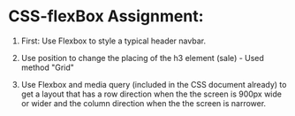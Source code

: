 # CSS-flexBox Assignment: 

1. First: Use Flexbox to style a typical header navbar.

2. Use position to change the placing of the h3 element (sale) - Used method "Grid"

3. Use Flexbox and media query (included in the CSS document
already) to get a layout that has a row direction when the
the screen is 900px wide or wider and the column direction when the
the screen is narrower.
